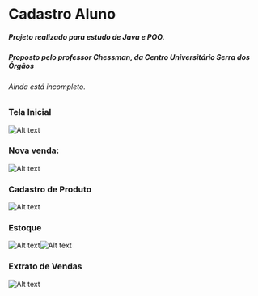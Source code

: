 # Cadastro Aluno

##### Projeto realizado para estudo de Java e POO.

##### Proposto pelo professor Chessman, da  Centro Universitário Serra dos Órgãos

###### Ainda está incompleto.

### Tela Inicial
![Alt text](https://i.imgur.com/tLoPmMd.png "a title")

###  Nova venda:
![Alt text](https://i.imgur.com/qHImnMF.png "a title")
### Cadastro de Produto
![Alt text](https://i.imgur.com/2c4NGgT.png "a title")
### Estoque
![Alt text](https://i.imgur.com/7yEWuR2.png "a title")![Alt text](https://i.imgur.com/S2B2IPY.png "a title")
### Extrato de Vendas
![Alt text](https://i.imgur.com/m5ycELO.png "a title")

